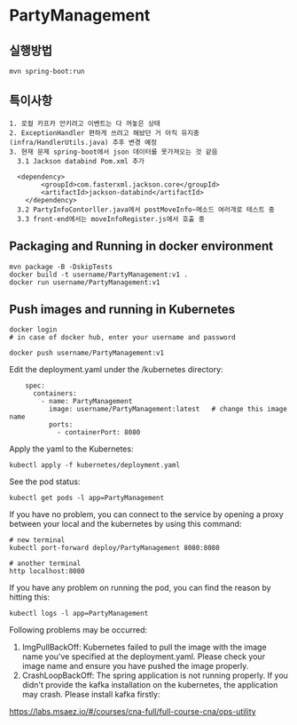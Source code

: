 # PartyManagement

## 실행방법

```
mvn spring-boot:run
```

## 특이사항

```
1. 로컬 카프카 안키려고 이벤트는 다 꺼놓은 상태
2. ExceptionHandler 편하게 쓰려고 해놨던 거 아직 유지중(infra/HandlerUtils.java) 추후 변경 예정
3. 현재 문제 spring-boot에서 json 데이터를 못가져오는 것 같음
  3.1 Jackson databind Pom.xml 추가

  <dependency>
		<groupId>com.fasterxml.jackson.core</groupId>
		<artifactId>jackson-databind</artifactId>
	</dependency>
  3.2 PartyInfoContorller.java에서 postMoveInfo~메소드 여러개로 테스트 중
  3.3 front-end에서는 moveInfoRegister.js에서 호출 중
```











## Packaging and Running in docker environment

```
mvn package -B -DskipTests
docker build -t username/PartyManagement:v1 .
docker run username/PartyManagement:v1
```

## Push images and running in Kubernetes

```
docker login
# in case of docker hub, enter your username and password

docker push username/PartyManagement:v1
```

Edit the deployment.yaml under the /kubernetes directory:
```
    spec:
      containers:
        - name: PartyManagement
          image: username/PartyManagement:latest   # change this image name
          ports:
            - containerPort: 8080

```

Apply the yaml to the Kubernetes:
```
kubectl apply -f kubernetes/deployment.yaml
```

See the pod status:
```
kubectl get pods -l app=PartyManagement
```

If you have no problem, you can connect to the service by opening a proxy between your local and the kubernetes by using this command:
```
# new terminal
kubectl port-forward deploy/PartyManagement 8080:8080

# another terminal
http localhost:8080
```

If you have any problem on running the pod, you can find the reason by hitting this:
```
kubectl logs -l app=PartyManagement
```

Following problems may be occurred:

1. ImgPullBackOff:  Kubernetes failed to pull the image with the image name you've specified at the deployment.yaml. Please check your image name and ensure you have pushed the image properly.
1. CrashLoopBackOff: The spring application is not running properly. If you didn't provide the kafka installation on the kubernetes, the application may crash. Please install kafka firstly:

https://labs.msaez.io/#/courses/cna-full/full-course-cna/ops-utility

